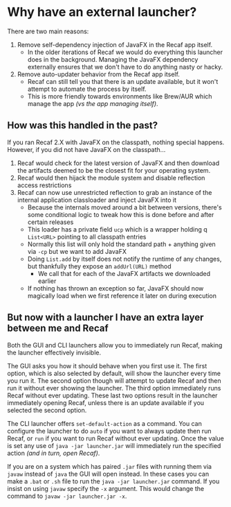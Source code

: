 # Why have an external launcher?

There are two main reasons:

1. Remove self-dependency injection of JavaFX in the Recaf app itself.
   - In the older iterations of Recaf we would do everything this launcher does in the background. Managing the JavaFX dependency externally ensures that we don't have to do anything nasty or hacky.
2. Remove auto-updater behavior from the Recaf app itself.
   - Recaf can still tell you that there is an update available, but it won't attempt to automate the process by itself.
   - This is more friendly towards environments like Brew/AUR which manage the app _(vs the app managing itself)_.

## How was this handled in the past?

If you ran Recaf 2.X with JavaFX on the classpath, nothing special happens. However, if you did not have JavaFX on the classpath...

1. Recaf would check for the latest version of JavaFX and then download the artifacts deemed to be the closest fit for your operating system.
2. Recaf would then hijack the module system and disable reflection access restrictions
3. Recaf can now use unrestricted reflection to grab an instance of the internal application classloader and inject JavaFX into it
   - Because the internals moved around a bit between versions, there's some conditional logic to tweak how this is done before and after certain releases
   - This loader has a private field `ucp` which is a wrapper holding q `List<URL>` pointing to all classpath entries
   - Normally this list will only hold the standard path + anything given via `-cp` but we want to add JavaFX
   - Doing `List.add` by itself does not notify the runtime of any changes, but thankfully they expose an `addUrl(URL)` method
      - We call that for each of the JavaFX artifacts we downloaded earlier
   - If nothing has thrown an exception so far, JavaFX should now magically load when we first reference it later on during execution

## But now with a launcher I have an extra layer between me and Recaf

Both the GUI and CLI launchers allow you to immediately run Recaf, making the launcher effectively invisible. 

The GUI asks you how it should behave when you first use it. The first option, which is also selected by default, will show the launcher every time you run it. The second option though will attempt to update Recaf and then run it without ever showing the launcher. The third option immediately runs Recaf without ever updating. These last two options result in the launcher immediately opening Recaf, unless there is an update available if you selected the second option.

The CLI launcher offers `set-default-action` as a command. You can configure the launcher to do `auto` if you want to always update then run Recaf, or `run` if you want to run Recaf without ever updating. Once the value is set any use of `java -jar launcher.jar` will immediately run the specified action _(and in turn, open Recaf)_.

If you are on a system which has paired `.jar` files with running them via `javaw` instead of `java` the GUI will open instead. In these cases you can make a `.bat` or `.sh` file to run the `java -jar launcher.jar` command. If you insist on using `javaw` specify the `-x` argument. This would change the command to `javaw -jar launcher.jar -x`.